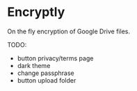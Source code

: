 # Encryptly

On the fly encryption of Google Drive files.

TODO:
- button privacy/terms page
- dark theme
- change passphrase
- button upload folder
